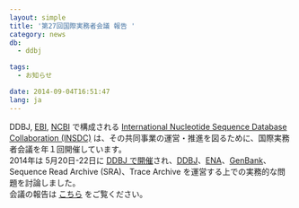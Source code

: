 ```yaml
---
layout: simple
title: '第27回国際実務者会議 報告 '
category: news
db:
  - ddbj

tags:
  - お知らせ

date: 2014-09-04T16:51:47
lang: ja
---
```


<p>DDBJ, <a href="http://www.ebi.ac.uk/" target="_blank">EBI</a>, <a href="http://www.ncbi.nlm.nih.gov/" target="_blank">NCBI</a> で構成される <a href="http://www.insdc.org/" target="_blank">International Nucleotide Sequence Database Collaboration (INSDC)</a> は、その共同事業の運営・推進を図るために、国際実務者会議を年１回開催しています。<br>2014年は 5月20日-22日に <a href="/news/ja/2014-05-20.html">DDBJ で開催</a>され、<a href="/index.html" target="_blank">DDBJ</a>、<a href="http://www.ebi.ac.uk/ena/" target="_blank">ENA</a>、<a href="http://www.ncbi.nlm.nih.gov/genbank/index.html" target="_blank">GenBank</a>、Sequence Read Archive (SRA)、Trace Archive を運営する上での実務的な問題を討論しました。<br>会議の報告は <a href="/activities/index.html#2014">こちら</a> をご覧ください。</p>
